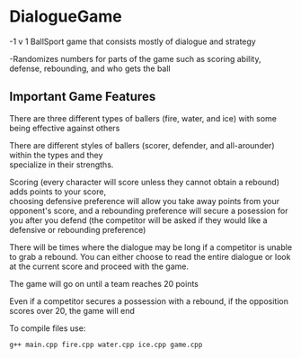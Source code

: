 # DialogueGame
-1 v 1 BallSport game that consists mostly of dialogue and strategy

-Randomizes numbers for parts of the game such as scoring ability, defense, rebounding, and who gets the ball

## Important Game Features

There are three different types of ballers (fire, water, and ice) with some being effective against others</sup>

There are different styles of ballers (scorer, defender, and all-arounder) within the types and they      
  specialize in their strengths.
  
Scoring (every character will score unless they cannot obtain a rebound) adds points to your score,       
  choosing defensive preference will allow you take away points from your opponent's score, and
  a rebounding preference will secure a posession for you after you defend
  (the competitor will be asked if they would like a defensive or rebounding preference)
  
There will be times where the dialogue may be long if a competitor is unable to grab a rebound. You can
  either choose to read the entire dialogue or look at the current score and proceed with the game.
  
The game will go on until a team reaches 20 points
 
Even if a competitor secures a possession with a rebound, if the opposition scores over 20, the game
  will end


  To compile files use: 
  ```
  g++ main.cpp fire.cpp water.cpp ice.cpp game.cpp
  ```
